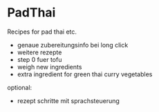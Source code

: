 # PadThai
Recipes for pad thai etc.


- genaue zubereitungsinfo bei long click
- weitere rezepte
- step 0 fuer tofu
- weigh new ingredients
- extra ingredient for green thai curry vegetables

optional:
- rezept schritte mit sprachsteuerung
